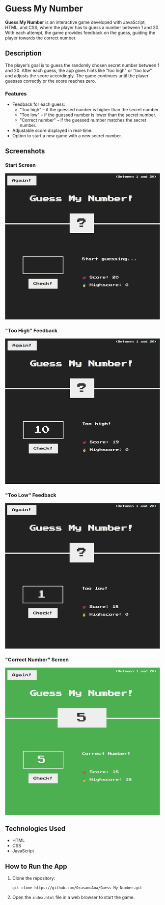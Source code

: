 # Guess My Number

**Guess My Number** is an interactive game developed with JavaScript, HTML, and CSS, where the player has to guess a number between 1 and 20. With each attempt, the game provides feedback on the guess, guiding the player towards the correct number.

## Description

The player’s goal is to guess the randomly chosen secret number between 1 and 20. After each guess, the app gives hints like "too high" or "too low" and adjusts the score accordingly. The game continues until the player guesses correctly or the score reaches zero.

### Features
- Feedback for each guess:
  - "Too high" – if the guessed number is higher than the secret number.
  - "Too low" – if the guessed number is lower than the secret number.
  - "Correct number" – if the guessed number matches the secret number.
- Adjustable score displayed in real-time.
- Option to start a new game with a new secret number.

## Screenshots

### Start Screen
![Start Guessing](https://github.com/OrasanuAna/Guess-My-Number/blob/master/Guess%20My%20Number%20Pictures/Start%20guessing.jpg)

### "Too High" Feedback
![Too High](https://github.com/OrasanuAna/Guess-My-Number/blob/master/Guess%20My%20Number%20Pictures/Too%20high.jpg)

### "Too Low" Feedback
![Too Low](https://github.com/OrasanuAna/Guess-My-Number/blob/master/Guess%20My%20Number%20Pictures/Too%20low.jpg)

### "Correct Number" Screen
![Correct Number](https://github.com/OrasanuAna/Guess-My-Number/blob/master/Guess%20My%20Number%20Pictures/Correct%20Number!.jpg)

## Technologies Used
- HTML
- CSS
- JavaScript

## How to Run the App

1. Clone the repository:
   ```bash
   git clone https://github.com/OrasanuAna/Guess-My-Number.git
   ```
2. Open the `index.html` file in a web browser to start the game.
